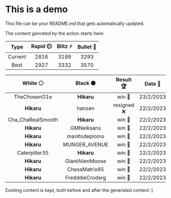 # This is a demo

This file can be your README.md that gets automatically updated.

The content genrated by the action starts here:

<!--START_SECTION:chessStats-->
<!-- Automatically generated with https://github.com/Balastrong/chess-stats-action -->

| Type | Rapid ⏲️ | Blitz ⚡ | Bullet 🔫 |
|:---:|:---:|:---:|:---:|
| Current | 2816 | 3189 | 3293 |
| Best | 2927 | 3332 | 3570 |

| White ⚪ | Black ⚫ | Result 🏆 | Date 📅 | Position 🗺️ | Type 🕕 |
|:---:|:---:|:---:|:---:|:---:|:---:|
| TheChosenO1e | **Hikaru** | win 🥇 | 23/2/2023 | <a href="http://www.ee.unb.ca/cgi-bin/tervo/fen.pl?select=2K5/8/2qbk3/3n4/p7/1b6/8/8 w - -">Link</a> | Blitz |
| **Hikaru** | hansen | resigned ❌ | 22/2/2023 | <a href="http://www.ee.unb.ca/cgi-bin/tervo/fen.pl?select=2R5/ppQ4p/5q1k/5pp1/1P5P/5p2/P5PK/3r4 b - -">Link</a> | Blitz |
| Cha_ChaRealSmooth | **Hikaru** | win 🥇 | 22/2/2023 | <a href="http://www.ee.unb.ca/cgi-bin/tervo/fen.pl?select=r6r/4qpk1/3p2p1/3P4/4PQ2/1nP3NP/2B3PK/5b2 w - -">Link</a> | Blitz |
| **Hikaru** | GMNeiksans | win 🥇 | 22/2/2023 | <a href="http://www.ee.unb.ca/cgi-bin/tervo/fen.pl?select=8/8/2K5/1R6/kb6/8/8/8 b - -">Link</a> | Blitz |
| **Hikaru** | manitodeplomo | win 🥇 | 22/2/2023 | <a href="http://www.ee.unb.ca/cgi-bin/tervo/fen.pl?select=8/8/5kb1/8/4B1R1/7P/6P1/q5NK b - -">Link</a> | Blitz |
| **Hikaru** | MUNGER_AVENUE | win 🥇 | 22/2/2023 | <a href="http://www.ee.unb.ca/cgi-bin/tervo/fen.pl?select=1rR4k/8/3Np3/1P1pPp1b/p4P2/3P3p/P6P/6K1 b - -">Link</a> | Blitz |
| Caterpiller35 | **Hikaru** | win 🥇 | 22/2/2023 | <a href="http://www.ee.unb.ca/cgi-bin/tervo/fen.pl?select=r7/3B4/1kP3p1/4b2p/1p2PB1P/1K3PP1/r7/8 w - -">Link</a> | Blitz |
| **Hikaru** | GiantAlienMoose | win 🥇 | 22/2/2023 | <a href="http://www.ee.unb.ca/cgi-bin/tervo/fen.pl?select=8/4R1pk/1p3r1p/p1p1B2P/P1P3P1/1b4K1/8/8 b - -">Link</a> | Blitz |
| **Hikaru** | ChessMatrix85 | win 🥇 | 22/2/2023 | <a href="http://www.ee.unb.ca/cgi-bin/tervo/fen.pl?select=5b2/1R3pk1/PB2p1p1/4P2p/1p3r2/5P2/1P5P/6K1 b - -">Link</a> | Blitz |
| **Hikaru** | FredddieCroderg | win 🥇 | 22/2/2023 | <a href="http://www.ee.unb.ca/cgi-bin/tervo/fen.pl?select=2Q4k/p3r2P/5p2/3p2p1/3Nq3/1PP5/PK6/5R2 b - -">Link</a> | Blitz |

<!--END_SECTION:chessStats-->

Existing content is kept, both before and after the generated content :)
